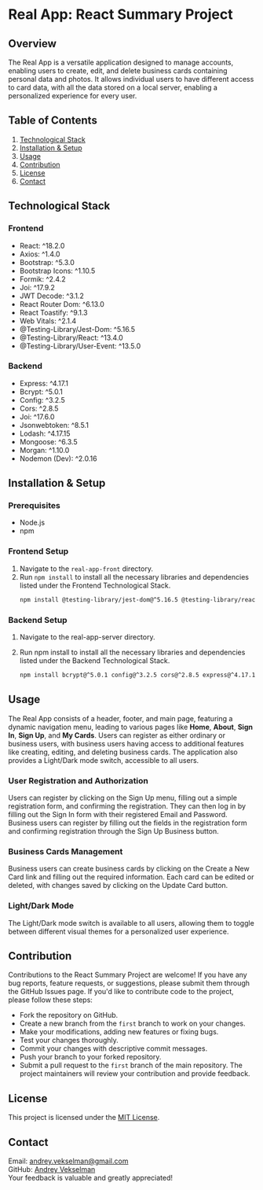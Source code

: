# Real App: React Summary Project

## Overview

The Real App is a versatile application designed to manage accounts, enabling users to create, edit, and delete business cards containing personal data and photos. It allows individual users to have different access to card data, with all the data stored on a local server, enabling a personalized experience for every user.

## Table of Contents

1. [Technological Stack](#technological-stack)
2. [Installation & Setup](#installation--setup)
3. [Usage](#usage)
4. [Contribution](#contribution)
5. [License](#license)
6. [Contact](#contact)

## Technological Stack

### Frontend

- React: ^18.2.0
- Axios: ^1.4.0
- Bootstrap: ^5.3.0
- Bootstrap Icons: ^1.10.5
- Formik: ^2.4.2
- Joi: ^17.9.2
- JWT Decode: ^3.1.2
- React Router Dom: ^6.13.0
- React Toastify: ^9.1.3
- Web Vitals: ^2.1.4
- @Testing-Library/Jest-Dom: ^5.16.5
- @Testing-Library/React: ^13.4.0
- @Testing-Library/User-Event: ^13.5.0

### Backend

- Express: ^4.17.1
- Bcrypt: ^5.0.1
- Config: ^3.2.5
- Cors: ^2.8.5
- Joi: ^17.6.0
- Jsonwebtoken: ^8.5.1
- Lodash: ^4.17.15
- Mongoose: ^6.3.5
- Morgan: ^1.10.0
- Nodemon (Dev): ^2.0.16

## Installation & Setup

### Prerequisites

- Node.js
- npm

### Frontend Setup

1. Navigate to the `real-app-front` directory.
2. Run `npm install` to install all the necessary libraries and dependencies listed under the Frontend Technological Stack.
   ```sh
   npm install @testing-library/jest-dom@^5.16.5 @testing-library/react@^13.4.0 @testing-library/user-event@^13.5.0 axios@^1.4.0 bootstrap@^5.3.0 bootstrap-icons@^1.10.5 formik@^2.4.2 joi@^17.9.2 jwt-decode@^3.1.2 react@^18.2.0 react-dom@^18.2.0 react-router-dom@^6.13.0 react-scripts@5.0.1 react-toastify@^9.1.3 web-vitals@^2.1.4
   ```

### Backend Setup

1. Navigate to the real-app-server directory.
2. Run npm install to install all the necessary libraries and dependencies listed under the Backend Technological Stack.

   ```sh
   npm install bcrypt@^5.0.1 config@^3.2.5 cors@^2.8.5 express@^4.17.1 joi@^17.6.0 jsonwebtoken@^8.5.1 lodash@^4.17.15 mongoose@^6.3.5 morgan@^1.10.0 nodemon@^2.0.16
   ```

## Usage

The Real App consists of a header, footer, and main page, featuring a dynamic navigation menu, leading to various pages like **Home**, **About**, **Sign In**, **Sign Up**, and **My Cards**. Users can register as either ordinary or business users, with business users having access to additional features like creating, editing, and deleting business cards. The application also provides a Light/Dark mode switch, accessible to all users.

### User Registration and Authorization

Users can register by clicking on the Sign Up menu, filling out a simple registration form, and confirming the registration. They can then log in by filling out the Sign In form with their registered Email and Password. Business users can register by filling out the fields in the registration form and confirming registration through the Sign Up Business button.

### Business Cards Management

Business users can create business cards by clicking on the Create a New Card link and filling out the required information. Each card can be edited or deleted, with changes saved by clicking on the Update Card button.

### Light/Dark Mode

The Light/Dark mode switch is available to all users, allowing them to toggle between different visual themes for a personalized user experience.

## Contribution

Contributions to the React Summary Project are welcome! If you have any bug reports, feature requests, or suggestions, please submit them through the GitHub Issues page. If you'd like to contribute code to the project, please follow these steps:

- Fork the repository on GitHub.
- Create a new branch from the `first` branch to work on your changes.
- Make your modifications, adding new features or fixing bugs.
- Test your changes thoroughly.
- Commit your changes with descriptive commit messages.
- Push your branch to your forked repository.
- Submit a pull request to the `first` branch of the main repository. The project maintainers will review your contribution and provide feedback.

## License

This project is licensed under the [MIT License](https://choosealicense.com/licenses/mit/).

## Contact

Email: andrey.vekselman@gmail.com  
GitHub: [Andrey Vekselman](https://github.com/AndreyVekselman)  
Your feedback is valuable and greatly appreciated!
